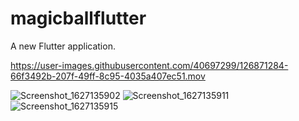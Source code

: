 # magicballflutter

A new Flutter application.



https://user-images.githubusercontent.com/40697299/126871284-66f3492b-207f-49ff-8c95-4035a407ec51.mov


![Screenshot_1627135902](https://user-images.githubusercontent.com/40697299/126871212-2415bb47-289d-4e36-8087-ca0b826c46c4.png)
![Screenshot_1627135911](https://user-images.githubusercontent.com/40697299/126871214-ef50d1fc-6359-4cc3-b90a-49b217f23c67.png)
![Screenshot_1627135915](https://user-images.githubusercontent.com/40697299/126871215-70d4a951-665a-4670-a447-a32de176b536.png)

